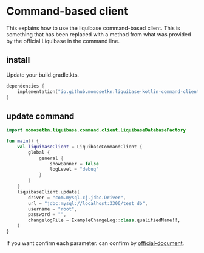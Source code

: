 # Command-based client

This explains how to use the liquibase command-based client.
This is something that has been replaced with a method from what was provided by the official Liquibase in the command line.

## install

Update your build.gradle.kts.

```kotlin
dependencies {
    implementation("io.github.momosetkn:liquibase-kotlin-command-client")
}
```

## update command

```kotlin
import momosetkn.liquibase.command.client.LiquibaseDatabaseFactory

fun main() {
    val liquibaseClient = LiquibaseCommandClient {
        global {
            general {
                showBanner = false
                logLevel = "debug"
            }
        }
    }
    liquibaseClient.update(
        driver = "com.mysql.cj.jdbc.Driver",
        url = "jdbc:mysql://localhost:3306/test_db",
        username = "root",
        password = "",
        changelogFile = ExampleChangeLog::class.qualifiedName!!,
    )
}
```

If you want confirm each parameter. can confirm by [official-document](https://docs.liquibase.com/parameters/home.html).
